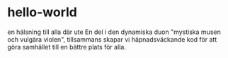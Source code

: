 # hello-world
en hälsning till alla där ute
En del i den dynamiska duon "mystiska musen och vulgära violen", tillsammans skapar
vi häpnadsväckande kod för att göra samhället till en bättre plats för alla.

